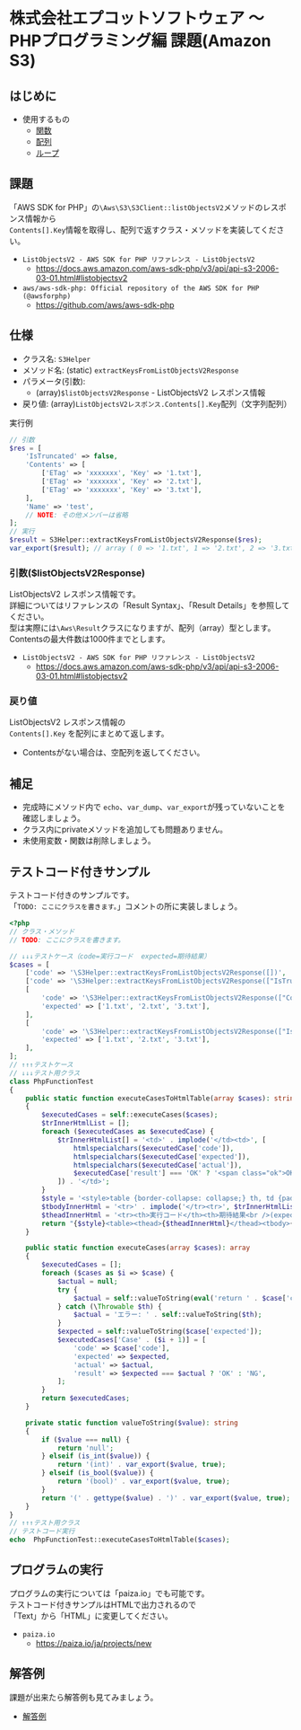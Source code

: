 # 株式会社エプコットソフトウェア ～ PHPプログラミング編 課題(Amazon S3)

## はじめに

- 使用するもの
  - [関数](./../../functions/index.md)
  - [配列](./../../arrays/index.md)
  - [ループ](./../../loops/index.md)

## 課題

「AWS SDK for PHP」の`\Aws\S3\S3Client::listObjectsV2`メソッドのレスポンス情報から  
`Contents[].Key`情報を取得し、配列で返すクラス・メソッドを実装してください。

- `ListObjectsV2 - AWS SDK for PHP リファレンス - ListObjectsV2`
  - <https://docs.aws.amazon.com/aws-sdk-php/v3/api/api-s3-2006-03-01.html#listobjectsv2>
- `aws/aws-sdk-php: Official repository of the AWS SDK for PHP (@awsforphp)`
  - <https://github.com/aws/aws-sdk-php>

## 仕様

- クラス名: `S3Helper`
- メソッド名: (static) `extractKeysFromListObjectsV2Response`
- パラメータ(引数):
  - (array)`$listObjectsV2Response` - ListObjectsV2 レスポンス情報
- 戻り値: (array)`ListObjectsV2レスポンス.Contents[].Key`配列（文字列配列）

実行例

```php
// 引数
$res = [
    'IsTruncated' => false,
    'Contents' => [
        ['ETag' => 'xxxxxxx', 'Key' => '1.txt'],
        ['ETag' => 'xxxxxxx', 'Key' => '2.txt'],
        ['ETag' => 'xxxxxxx', 'Key' => '3.txt'],
    ],
    'Name' => 'test',
    // NOTE: その他メンバーは省略
];
// 実行
$result = S3Helper::extractKeysFromListObjectsV2Response($res);
var_export($result); // array ( 0 => '1.txt', 1 => '2.txt', 2 => '3.txt', )
```

### 引数($listObjectsV2Response)

ListObjectsV2 レスポンス情報です。  
詳細についてはリファレンスの「Result Syntax」、「Result Details」を参照してください。  
型は実際には`\Aws\Result`クラスになりますが、配列（array）型とします。  
Contentsの最大件数は1000件までとします。  

- `ListObjectsV2 - AWS SDK for PHP リファレンス - ListObjectsV2`
  - <https://docs.aws.amazon.com/aws-sdk-php/v3/api/api-s3-2006-03-01.html#listobjectsv2>

### 戻り値

ListObjectsV2 レスポンス情報の  
`Contents[].Key` を配列にまとめて返します。

- Contentsがない場合は、空配列を返してください。

## 補足

- 完成時にメソッド内で `echo`、`var_dump`、`var_export`が残っていないことを確認しましょう。
- クラス内にprivateメソッドを追加しても問題ありません。
- 未使用変数・関数は削除しましょう。

## テストコード付きサンプル

テストコード付きのサンプルです。  
「`TODO: ここにクラスを書きます。`」コメントの所に実装しましょう。

```php
<?php
// クラス・メソッド
// TODO: ここにクラスを書きます。

// ↓↓↓テストケース（code=実行コード  expected=期待結果）
$cases = [
    ['code' => '\S3Helper::extractKeysFromListObjectsV2Response([])', 'expected' => []],
    ['code' => '\S3Helper::extractKeysFromListObjectsV2Response(["IsTruncated" => false, "Name" => "x"])', 'expected' => []],
    [
        'code' => '\S3Helper::extractKeysFromListObjectsV2Response(["Contents" => [["Key" => "1.txt"], ["Key" => "2.txt"], ["Key" => "3.txt"]])',
        'expected' => ['1.txt', '2.txt', '3.txt'],
    ],
    [
        'code' => '\S3Helper::extractKeysFromListObjectsV2Response(["IsTruncated" => false, "Contents" => [["ETag" => "x", "Key" => "1.txt"], ["ETag" => "x", "Key" => "2.txt"], ["ETag" => "x", "Key" => "3.txt"]], "Name" => "x"])',
        'expected' => ['1.txt', '2.txt', '3.txt'],
    ],
];
// ↑↑↑テストケース
// ↓↓↓テスト用クラス
class PhpFunctionTest
{
    public static function executeCasesToHtmlTable(array $cases): string
    {
        $executedCases = self::executeCases($cases);
        $trInnerHtmlList = [];
        foreach ($executedCases as $executedCase) {
            $trInnerHtmlList[] = '<td>' . implode('</td><td>', [
                htmlspecialchars($executedCase['code']),
                htmlspecialchars($executedCase['expected']),
                htmlspecialchars($executedCase['actual']),
                $executedCase['result'] === 'OK' ? '<span class="ok">OK</span>' : '<span class="ng">NG</span>',
            ]) . '</td>';
        }
        $style = '<style>table {border-collapse: collapse;} th, td {padding: 8px; border: 1px solid #000;} td span {border-radius: 8px; padding: 4px; color: #fff} .ok {background-color: #198754;} .ng {background-color: #dc3545;}</style>';
        $tbodyInnerHtml = '<tr>' . implode('</tr><tr>', $trInnerHtmlList) . '</tr>';
        $theadInnerHtml = '<tr><th>実行コード</th><th>期待結果<br />(expected)</th><th>実行結果<br />(actual)</th><th>テスト結果</th></tr>';
        return "{$style}<table><thead>{$theadInnerHtml}</thead><tbody>{$tbodyInnerHtml}</tbody></table>";
    }

    public static function executeCases(array $cases): array
    {
        $executedCases = [];
        foreach ($cases as $i => $case) {
            $actual = null;
            try {
                $actual = self::valueToString(eval('return ' . $case['code'] . ';'));
            } catch (\Throwable $th) {
                $actual = 'エラー: ' . self::valueToString($th);
            }
            $expected = self::valueToString($case['expected']);
            $executedCases['Case' . ($i + 1)] = [
                'code' => $case['code'],
                'expected' => $expected,
                'actual' => $actual,
                'result' => $expected === $actual ? 'OK' : 'NG',
            ];
        }
        return $executedCases;
    }

    private static function valueToString($value): string
    {
        if ($value === null) {
            return 'null';
        } elseif (is_int($value)) {
            return '(int)' . var_export($value, true);
        } elseif (is_bool($value)) {
            return '(bool)' . var_export($value, true);
        }
        return '(' . gettype($value) . ')' . var_export($value, true);
    }
}
// ↑↑↑テスト用クラス
// テストコード実行
echo  PhpFunctionTest::executeCasesToHtmlTable($cases);
```

## プログラムの実行

プログラムの実行については「paiza.io」でも可能です。  
テストコード付きサンプルはHTMLで出力されるので  
「Text」から「HTML」に変更してください。

- `paiza.io`
  - <https://paiza.io/ja/projects/new>

## 解答例

課題が出来たら解答例も見てみましょう。

- [解答例](./example-answer/index.md)
